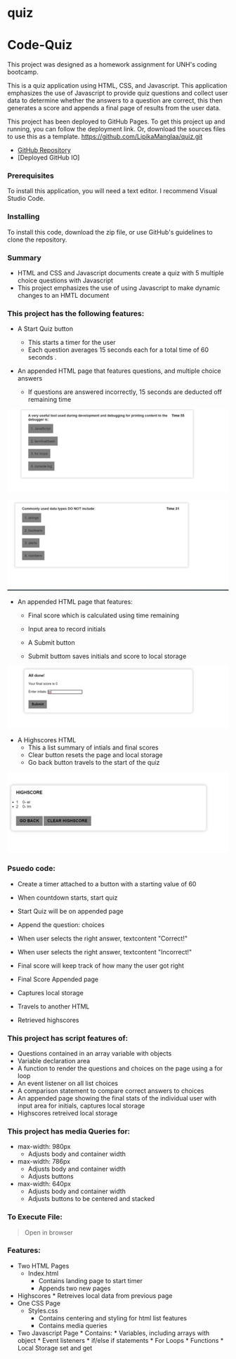 # quiz

# Code-Quiz

This project was designed as a homework assignment for UNH's coding bootcamp. 

This is a quiz application using HTML, CSS, and Javascript. This application emphasizes the use of Javascript to provide quiz questions and collect user data to determine whether the answers to a question are correct, this then generates a score and appends a final page of results from the user data. 

This project has been deployed to GitHub Pages. To get this project up and running, you can follow the deployment link. Or, download the sources files to use this as a template.
https://github.com/LipikaManglaa/quiz.git
* [GitHub Repository](https://github.com/LipikaManglaa/quiz.git)
* [Deployed GitHub IO]



### Prerequisites

To install this application, you will need a text editor. I recommend Visual Studio Code. 

### Installing

To install this code, download the zip file, or use GitHub's guidelines to clone the repository. 


### Summary
* HTML and CSS and Javascript documents create a quiz with 5 multiple choice questions with Javascript 
* This project emphasizes the use of using Javascript to make dynamic changes to an HMTL document


### This project has the following features: 
* A Start Quiz button 
    * This starts a timer for the user
    * Each question averages 15 seconds each for a total time of 60 seconds . 



* An appended HTML page that features questions, and multiple choice answers
    * If questions are answered incorrectly, 15 seconds are deducted off remaining time
   

![](screenshot/Screenshot1.png)

![](screenshot/Screenshot2.png)

* An appended HTML page that features: 
    * Final score which is calculated using time remaining
   
    * Input area to record initials
    * A Submit button
    * Submit buttom saves initials and score to local storage

![](screenshot/Screenshot3.png)

* A Highscores HTML
    * This a list summary of intials and final scores
    * Clear button resets the page and local storage
    * Go back button travels to the start of the quiz

![](screenshot/Screenshot4.png)

### Psuedo code:  
* Create a timer attached to a button with a starting value of 60

* When countdown starts, start quiz
* Start Quiz will be on appended page
* Append the question: choices
* When user selects the right answer, textcontent "Correct!"
* When user selects the right answer, textcontent "Incorrect!"
* Final score will keep track of how many the user got right 
* Final Score Appended page 
* Captures local storage
* Travels to another HTML
* Retrieved highscores

### This project has script features of:
* Questions contained in an array variable with objects
* Variable declaration area 
* A function to render the questions and choices on the page using a for loop
* An event listener on all list choices 
* A comparison statement to compare correct answers to choices
* An appended page showing the final stats of the individual user with input area for initials, captures local storage
* Highscores retreived local storage

### This project has media Queries for:
* max-width: 980px 
    * Adjusts body and container width
* max-width: 786px
    * Adjusts body and container width
    * Adjusts buttons
* max-width: 640px
    * Adjusts body and container width
    * Adjusts buttons to be centered and stacked

### To Execute File:
> Open in browser

### Features: 
* Two HTML Pages
    * Index.html 
        * Contains landing page to start timer
        * Appends two new pages 
* Highscores 
        * Retreives local data from previous page
* One CSS Page
    * Styles.css
        * Contains centering and styling for html list features
        * Contains media queries
* Two Javascript Page
        * Contains: 
        * Variables, including arrays with object
        * Event listeners
        * if/else if statements
        * For Loops
        * Functions 
        * Local Storage set and get 












